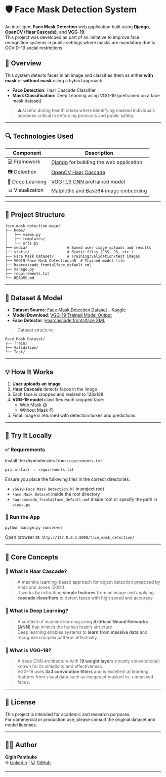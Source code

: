 
# 🛡️ Face Mask Detection System

An intelligent **Face Mask Detection** web application built using **Django**, **OpenCV (Haar Cascade)**, and **VGG-19**.  
This project was developed as part of an initiative to improve face recognition systems in public settings where masks are mandatory due to COVID-19 social restrictions.

## 🧠 Overview

This system detects faces in an image and classifies them as either **with mask** or **without mask** using a hybrid approach:
- **Face Detection**: Haar Cascade Classifier
- **Mask Classification**: Deep Learning using VGG-19 (pretrained on a face mask dataset)

> ⚠️ Useful during health crises where identifying masked individuals becomes critical in enforcing protocols and public safety.

---

## 🔍 Technologies Used

| Component         | Description                                                                 |
|------------------|-----------------------------------------------------------------------------|
| 💻 Framework      | [Django](https://www.djangoproject.com/) for building the web application |
| 📷 Detection      | [OpenCV Haar Cascade](https://github.com/opencv/opencv/blob/master/data/haarcascades/haarcascade_frontalface_default.xml) |
| 🧠 Deep Learning  | [VGG-19 CNN](https://www.kaggle.com/code/greynolan/face-mask-detection-vgg19/notebook) pretrained model |
| 📊 Visualization  | Matplotlib and Base64 image embedding                                      |

---

## 📁 Project Structure

```
face-mask-detection-main/
├── home/
│   ├── views.py
│   ├── templates/
│   └── urls.py
├── media/                  # Saved user image uploads and results
├── static/                 # Static files (CSS, JS, etc.)
├── Face Mask Dataset/      # Training/validation/test images
├── VGG19-Face Mask Detection.h5  # Trained model file
├── haarcascade_frontalface_default.xml
├── manage.py
├── requirements.txt
└── README.md
```

---

## 📂 Dataset & Model

- **Dataset Source**: [Face Mask Detection Dataset - Kaggle](https://www.kaggle.com/code/greynolan/face-mask-detection-vgg19/notebook)
- **Model Download**: [VGG-19 Trained Model Output](https://www.kaggle.com/code/greynolan/face-mask-detection-vgg19/output)
- **Face Detector**: [Haarcascade frontalface XML](https://github.com/opencv/opencv/blob/master/data/haarcascades/haarcascade_frontalface_default.xml)

> Dataset structure:
```
Face Mask Dataset/
├── Train/
├── Validation/
└── Test/
```

---

## 💡 How It Works

1. **User uploads an image**
2. **Haar Cascade** detects faces in the image
3. Each face is cropped and resized to 128x128
4. **VGG-19 model** classifies each cropped face:
    - With Mask 😷
    - Without Mask 😐
5. Final image is returned with detection boxes and predictions

---

## 🧪 Try It Locally

### ✅ Requirements

Install the dependencies from `requirements.txt`:

```bash
pip install -r requirements.txt
```

Ensure you place the following files in the correct directories:
- `VGG19-Face Mask Detection.h5` in project root
- `Face Mask Dataset` inside the root directory
- `haarcascade_frontalface_default.xml` inside root or specify the path in `views.py`

### 🚀 Run the App

```bash
python manage.py runserver
```

Open browser at: `http://127.0.0.1:8000/face_mask_detection/`

---

## 🧱 Core Concepts

### 📌 What is Haar Cascade?

> A machine learning-based approach for object detection proposed by Viola and Jones (2001).  
It works by extracting **simple features** from an image and applying **cascade classifiers** to detect faces with high speed and accuracy.

### 📌 What is Deep Learning?

> A subfield of machine learning using **Artificial Neural Networks (ANN)** that mimics the human brain’s structure.  
Deep learning enables systems to **learn from massive data** and recognize complex patterns effectively.

### 📌 What is VGG-19?

> A deep CNN architecture with **19 weight layers** (mostly convolutional) known for its simplicity and effectiveness.  
VGG-19 uses **3x3 convolution filters** and is excellent at learning features from visual data such as images of masked vs. unmasked faces.

---

## 🧾 License

This project is intended for academic and research purposes.  
For commercial or production use, please consult the original dataset and model licenses.

---

## 🙋‍♂️ Author

**Gigih Pambuko**  
🌐 [LinkedIn](https://linkedin.com/in/gigihko) | 💻 [GitHub](https://github.com/gigihko)

---
